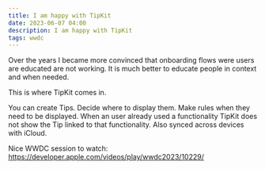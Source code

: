 ```yaml
---
title: I am happy with TipKit
date: 2023-06-07 04:00
description: I am happy with TipKit
tags: wwdc
---
```


Over the years I became more convinced that onboarding flows were users are educated are not working. 
It is much better to educate people in context and when needed.

This is where TipKit comes in.

You can create Tips. Decide where to display them. Make rules when they need to be displayed.
When an user already used a functionality TipKit does not show the Tip linked to that functionality.
Also synced across devices with iCloud.

Nice WWDC session to watch: https://developer.apple.com/videos/play/wwdc2023/10229/
